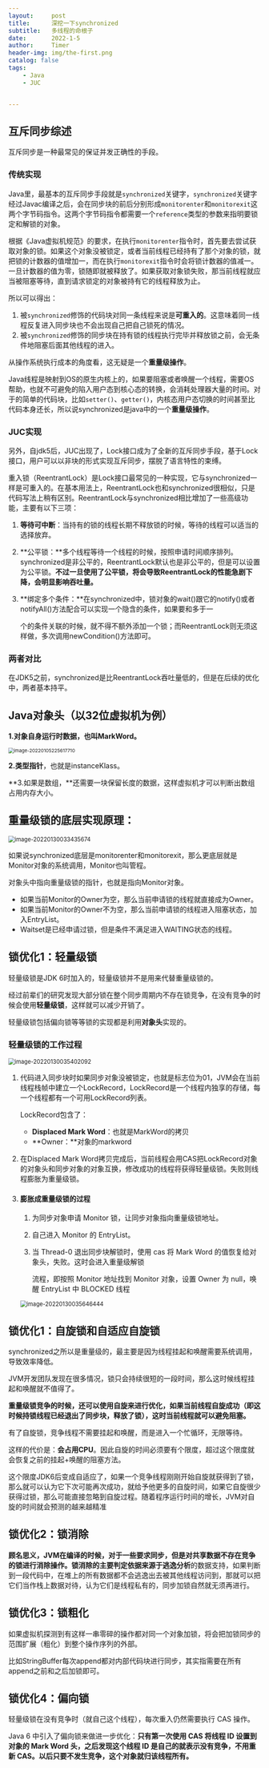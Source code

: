```yaml
---
layout:     post
title:      深挖一下synchronized
subtitle:   多线程的命根子
date:       2022-1-5
author:     Timer
header-img: img/the-first.png
catalog: false
tags:
    - Java
    - JUC


---
```


## 互斥同步综述

互斥同步是一种最常见的保证并发正确性的手段。

### 传统实现

Java里，最基本的互斥同步手段就是`synchronized`关键字，`synchronized`关键字经过Javac编译之后，会在同步块的前后分别形成`monitorenter`和`monitorexit`这两个字节码指令。这两个字节码指令都需要一个`reference`类型的参数来指明要锁定和解锁的对象。

根据《Java虚拟机规范》的要求，在执行`monitorenter`指令时，首先要去尝试获取对象的锁。如果这个对象没被锁定，或者当前线程已经持有了那个对象的锁，就把锁的计数器的值增加一，而在执行`monitorexit`指令时会将锁计数器的值减一。一旦计数器的值为零，锁随即就被释放了。如果获取对象锁失败，那当前线程就应当被阻塞等待，直到请求锁定的对象被持有它的线程释放为止。 

所以可以得出：

1. 被`synchronized`修饰的代码块对同一条线程来说是**可重入的**。这意味着同一线程反复进入同步块也不会出现自己把自己锁死的情况。
2. 被`synchronized`修饰的同步块在持有锁的线程执行完毕并释放锁之前，会无条件地阻塞后面其他线程的进入。

从操作系统执行成本的角度看，这无疑是一个**重量级操作**。

Java线程是映射到OS的原生内核上的，如果要阻塞或者唤醒一个线程，需要OS帮助，也就不可避免的陷入用户态到核心态的转换，会消耗处理器大量的时间。对于的简单的代码块，比如`setter()`、`getter()`，内核态用户态切换的时间甚至比代码本身还长，所以说synchronized是java中的一个**重量级操作**。

### JUC实现

另外，自jdk5后，JUC出现了，Lock接口成为了全新的互斥同步手段，基于Lock接口，用户可以以非块的形式实现互斥同步，摆脱了语言特性的束缚。

重入锁（ReentrantLock）是Lock接口最常见的一种实现，它与synchronized一样是可重入的。在基本用法上，ReentrantLock也和synchronized很相似，只是代码写法上稍有区别。ReentrantLock与synchronized相比增加了一些高级功能，主要有以下三项：

1. **等待可中断**：当持有的锁的线程长期不释放锁的时候，等待的线程可以适当的选择放弃。

2. **公平锁：**多个线程等待一个线程的时候，按照申请时间顺序排列。synchronized是非公平的，ReentrantLock默认也是非公平的，但是可以设置为公平锁。**不过一旦使用了公平锁，将会导致ReentrantLock的性能急剧下降，会明显影响吞吐量。**

3. **绑定多个条件：**在synchronized中，锁对象的wait()跟它的notify()或者notifyAll()方法配合可以实现一个隐含的条件，如果要和多于一 

   个的条件关联的时候，就不得不额外添加一个锁；而ReentrantLock则无须这样做，多次调用newCondition()方法即可。 

### 两者对比

在JDK5之前，synchronized是比ReentrantLock吞吐量低的，但是在后续的优化中，两者基本持平。      



## Java对象头（以32位虚拟机为例）

**1.对象自身运行时数据，也叫MarkWord。**

<img src="https://gitee.com/timerizaya/timer-pic/raw/master/img/image-20220105225617710.png" alt="image-20220105225617710" style="zoom: 67%;" /> 

**2.类型指针**，也就是instanceKlass。

**3.如果是数组，**还需要一块保留长度的数据，这样虚拟机才可以判断出数组占用内存大小。  



## 重量级锁的底层实现原理：

<img src="https://gitee.com/timerizaya/timer-pic/raw/master/img/image-20220130033435674.png" alt="image-20220130033435674" style="zoom:80%;" />

如果说synchronized底层是monitorenter和monitorexit，那么更底层就是Monitor对象的系统调用，Monitor也叫管程。

对象头中指向重量级锁的指针，也就是指向Monitor对象。

- 如果当前Monitor的Owner为空，那么当前申请锁的线程就直接成为Owner。
- 如果当前Monitor的Owner不为空，那么当前申请锁的线程进入阻塞状态，加入EntryList。
- Waitset是已经申请过锁，但是条件不满足进入WAITING状态的线程。



## 锁优化1：轻量级锁

轻量级锁是JDK 6时加入的，轻量级锁并不是用来代替重量级锁的。

经过前辈们的研究发现大部分锁在整个同步周期内不存在锁竞争，在没有竞争的时候会使用**轻量级锁**，这样就可以减少开销了。

轻量级锁包括偏向锁等等锁的实现都是利用**对象头**实现的。

### 轻量级锁的工作过程

<img src="https://gitee.com/timerizaya/timer-pic/raw/master/img/image-20220130035402092.png" alt="image-20220130035402092" style="zoom:80%;" />

1. 代码进入同步块时如果同步对象没被锁定，也就是标志位为01，JVM会在当前线程栈帧中建立一个LockRecord，LockRecord是一个线程内独享的存储，每一个线程都有一个可用LockRecord列表。

   LockRecord包含了：

   - **Displaced Mark Word**：也就是MarkWord的拷贝
   - **Owner：**对象的markword

2. 在Displaced Mark Word拷贝完成后，当前线程会用CAS把LockRecord对象的对象头和同步对象的对象互换，修改成功的线程将获得轻量级锁。失败则线程膨胀为重量级锁。

3. #### 膨胀成重量级锁的过程

   1. 为同步对象申请 Monitor 锁，让同步对象指向重量级锁地址。

   2. 自己进入 Monitor 的 EntryList。

   3. 当 Thread-0 退出同步块解锁时，使用 cas 将 Mark Word 的值恢复给对象头，失败。这时会进入重量级解锁

      流程，即按照 Monitor 地址找到 Monitor 对象，设置 Owner 为 null，唤醒 EntryList 中 BLOCKED 线程

   <img src="https://gitee.com/timerizaya/timer-pic/raw/master/img/image-20220130035646444.png" alt="image-20220130035646444" style="zoom:80%;" />



## 锁优化1：自旋锁和自适应自旋锁

synchronized之所以是重量级的，最主要是因为线程挂起和唤醒需要系统调用，导致效率降低。

JVM开发团队发现在很多情况，锁只会持续很短的一段时间，那么这时候线程挂起和唤醒就不值得了。

**重量级锁竞争的时候，还可以使用自旋来进行优化，如果当前线程自旋成功（即这时候持锁线程已经退出了同步块，释放了锁），这时当前线程就可以避免阻塞。**

有了自旋锁，竞争线程不需要挂起和唤醒，而是进入一个忙循环，无限等待。

这样的代价是：**会占用CPU**。因此自旋的时间必须要有个限度，超过这个限度就会恢复之前的挂起+唤醒的阻塞方法。

这个限度JDK6后变成自适应了，如果一个竞争线程刚刚开始自旋就获得到了锁，那么就可以认为它下次可能再次成功，就给予他更多的自旋时间，如果它自旋很少获得过锁，那么可能直接忽略到自旋过程。随着程序运行时间的增长，JVM对自旋的时间就会预测的越来越精准



## 锁优化2：锁消除

**顾名思义，JVM在编译的时候，对于一些要求同步，但是对共享数据不存在竞争的锁进行消除操作。**锁消除的主要判定依据来源于**逃逸分析**的数据支持，如果判断到一段代码中，在堆上的所有数据都不会逃逸出去被其他线程访问到，那就可以把它们当作栈上数据对待，认为它们是线程私有的，同步加锁自然就无须再进行。



## 锁优化3：锁粗化

如果虚拟机探测到有这样一串零碎的操作都对同一个对象加锁，将会把加锁同步的范围扩展（粗化）到整个操作序列的外部。

比如StringBuffer每次append都对内部代码块进行同步，其实指需要在所有append之前和之后加锁即可。



## 锁优化4：偏向锁

轻量级锁在没有竞争时（就自己这个线程），每次重入仍然需要执行 CAS 操作。

Java 6 中引入了偏向锁来做进一步优化：**只有第一次使用 CAS 将线程 ID 设置到对象的 Mark Word 头，之后发现这个线程 ID 是自己的就表示没有竞争，不用重新 CAS。以后只要不发生竞争，这个对象就归该线程所有。**



